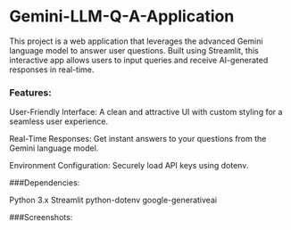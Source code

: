 # Gemini-LLM-Q-A-Application
This project is a web application that leverages the advanced Gemini language model to answer user questions. Built using Streamlit, this interactive app allows users to input queries and receive AI-generated responses in real-time.

### Features:

User-Friendly Interface: A clean and attractive UI with custom styling for a seamless user experience.

Real-Time Responses: Get instant answers to your questions from the Gemini language model.

Environment Configuration: Securely load API keys using dotenv.

###Dependencies:

Python 3.x
Streamlit
python-dotenv
google-generativeai

###Screenshots:
